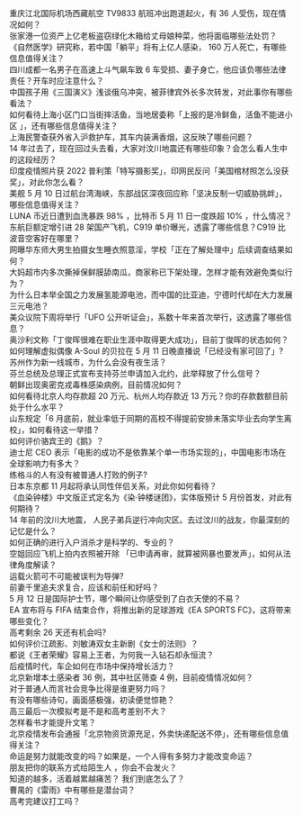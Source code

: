 重庆江北国际机场西藏航空 TV9833 航班冲出跑道起火，有 36 人受伤，现在情况如何？  
张家港一位资产上亿老板盗窃绿化木箱给丈母娘种菜，他将面临哪些法处罚？  
《自然医学》研究称，若中国「躺平」将有上亿人感染， 160 万人死亡，有哪些信息值得关注？  
四川成都一名男子在高速上斗气飙车致 6 车受损、妻子身亡，他应该负哪些法律责任？开车时应注意什么？  
中国孩子用《三国演义》浅谈俄乌冲突，被菲律宾外长多次转发，对此事你有哪些看法？  
如何看待上海小区门口当街摔活鱼，当地居委称「上报的是冷鲜鱼，活鱼不能进小区 」，还有哪些信息值得关注？  
上海民警查获外省入沪救护车，其车内装满香烟，这反映了哪些问题？  
14 年过去了，现在回过头去看，大家对汶川地震还有哪些印象？会怎么看人生中的这段经历？  
印度疫情照片获 2022 普利策「特写摄影奖」，印网民反问「美国棺材照怎么没获奖」，对此你怎么看？  
美舰 5 月 10 日过航台湾海峡，东部战区深夜回应称「坚决反制一切威胁挑衅」，哪些信息值得关注？  
LUNA 币近日遭到血洗暴跌 98% ，比特币 5 月 11 日一度跌超 10% ，什么情况？  
东航巨额定增引进 28 架国产飞机，C919 单价曝光，透露了哪些信息？C919 比波音空客好在哪里？  
网曝华东师大男生拍摄女生睡衣照意淫，学校「正在了解处理中」后续调查结果如何？  
大妈超市内多次撕掉保鲜膜舔南瓜，商家称已下架处理，怎样才能有效避免类似行为？  
为什么日本举全国之力发展氢能源电池，而中国的比亚迪，宁德时代却在大力发展三元电池？  
美众议院下周将举行「UFO 公开听证会」，系数十年来首次举行，这透露了哪些信息？  
奥沙利文称「丁俊晖很难在职业生涯中取得更大成功」，目前丁俊晖的状态如何？  
如何理解虚拟偶像 A-Soul 的贝拉在 5 月 11 日晚直播说「已经没有家可回了」?  
苏州作为新一线城市，为什么会没有夜生活？  
芬兰总统及总理正式宣布支持芬兰申请加入北约，此举释放了什么信号？  
朝鲜出现奥密克戎毒株感染病例，目前情况如何？  
如何看待北京人均存款超 20 万元、杭州人均存款近 13 万元？你的存款数额目前处于什么水平？  
山东规定「6 月底前，就业率低于同期的高校不得提前安排未落实毕业去向学生离校」，如何看待这一举措？  
如何评价骆宾王的《鹅》？  
迪士尼 CEO 表示「电影的成功不是依靠某个单一市场实现的」，中国电影市场在全球影响力有多大？  
练格斗的人有没有被普通人打败的例子?  
日本东京都 11 月起将承认同性伴侣关系，对此你如何看待？  
《血染钟楼》中文版正式定名为《染·钟楼谜团》，实体版预计 5 月份首发，对此有何期待？  
14 年前的汶川大地震， 人民子弟兵逆行冲向灾区。去过汶川的战友，你最深刻的记忆是什么？  
如何正确的进行入户消杀才是科学的、专业的？  
空姐回应飞机上拍内衣照被开除 「已申请再审，就算被网暴也要发声」，如何从法律角度解读？  
运载火箭可不可能被误判为导弹?  
前妻千里追夫求复合，应该和前任和好吗？  
5 月 12 日是国际护士节，哪个瞬间让你感受到了白衣天使的不易？  
EA 宣布将与 FIFA 结束合作，将推出新的足球游戏《EA SPORTS FC》，这将带来哪些变化？  
高考剩余 26 天还有机会吗?  
如何评价江疏影、刘敏涛双女主新剧《女士的法则》？  
都说《王者荣耀》容易上王者，为何我一入钻石却永恒流？  
后疫情时代，车企如何在市场中保持增长活力？  
北京新增本土感染者 36 例，其中社区筛查 4 例，目前疫情情况如何？  
对于普通人而言社会竞争比得是谁更努力吗？  
有没有哪些诗句，画面感极强，初读便觉惊艳？  
高三最后一次模拟考是不是和高考差别不大？  
怎样看书才能提升文笔？  
北京疫情发布会通报「北京物资货源充足，外卖快递配送不停」，还有哪些信息值得关注？  
命运是努力就能改变的吗？如果是，一个人得有多努力才能改变命运？  
朋友把你的联系方式给陌生人 ，你会不会发火？  
知道的越多，活着越累越痛苦？ 我们到底怎么了？  
曹禺的《雷雨》中有哪些是潜台词？  
高考完建议打工吗？  
